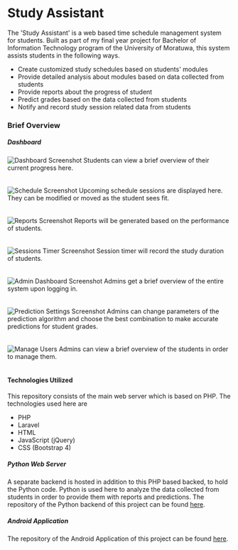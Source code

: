 # Study Assistant

The 'Study Assistant' is a web based time schedule management system for students. Built as part of my final year project for Bachelor of Information Technology program of the University of Moratuwa, this system assists students in the following ways.

* Create customized study schedules based on students' modules
* Provide detailed analysis about modules based on data collected from students
* Provide reports about the progress of student
* Predict grades based on the data collected from students
* Notify and record study session related data from students


### Brief Overview

##### Dashboard

![Dashboard Screenshot](https://raw.githubusercontent.com/davehowson/study-assistant-php/master/storage/app/public/images/screenshots/dashboard.png "Dashboard")
Students can view a brief overview of their current progress here.
<br/>
<br/>
<br/>
![Schedule Screenshot](https://raw.githubusercontent.com/davehowson/study-assistant-php/master/storage/app/public/images/screenshots/schedule.png "Schedules")
Upcoming schedule sessions are displayed here. They can be modified or moved as the student sees fit.
<br/>
<br/>
<br/>
![Reports Screenshot](https://raw.githubusercontent.com/davehowson/study-assistant-php/master/storage/app/public/images/screenshots/reports.png "Reports")
Reports will be generated based on the performance of students.
<br/>
<br/>
<br/>
![Sessions Timer Screenshot](https://raw.githubusercontent.com/davehowson/study-assistant-php/master/storage/app/public/images/screenshots/study-session.png "Session Timer")
Session timer will record the study duration of students.
<br/>
<br/>
<br/>
![Admin Dashboard Screenshot](https://raw.githubusercontent.com/davehowson/study-assistant-php/master/storage/app/public/images/screenshots/admin-dashboard.png "Admin Dashboard")
Admins get a brief overview of the entire system upon logging in.
<br/>
<br/>
<br/>
![Prediction Settings Screenshot](https://raw.githubusercontent.com/davehowson/study-assistant-php/master/storage/app/public/images/screenshots/admin-predictions.png "Prediction Settings")
Admins can change parameters of the prediction algorithm and choose the best combination to make accurate predictions for student grades.
<br/>
<br/>
<br/>
![Manage Users](https://raw.githubusercontent.com/davehowson/study-assistant-php/master/storage/app/public/images/screenshots/admin-users.png "Manage Users")
Admins can view a brief overview of the students in order to manage them.
<br/>
<br/>

#### Technologies Utilized
This repository consists of the main web server which is based on PHP. The technologies used here are
* PHP
* Laravel
* HTML
* JavaScript (jQuery)
* CSS (Bootstrap 4)

##### Python Web Server
A separate backend is hosted in addition to this PHP based backed, to hold the Python code. Python is used here to analyze the data collected from students in order to provide them with reports and predictions.
The repository of the Python backend of this project can be found [here](https://github.com/davehowson/study-assistant-python).

##### Android Application
The repository of the Android Application of this project can be found [here](https://github.com/davehowson/study-assistant-android).
